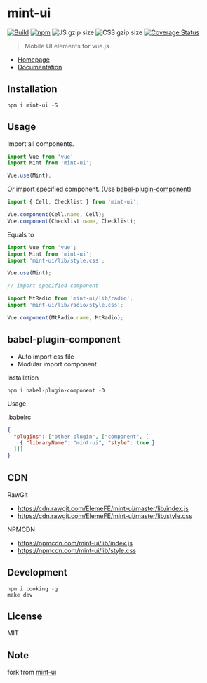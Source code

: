 # mint-ui

[![Build](https://img.shields.io/travis/react-melon/melon-core.svg)](https://travis-ci.org/react-melon/melon-core)
[![npm](https://img.shields.io/npm/v/mint-ui.svg?maxAge=3600)](https://www.npmjs.com/package/mint-ui)
![JS gzip size](https://badge-size.herokuapp.com/elemefe/mint-ui/master/lib/index.js.svg?compression=gzip&label=gzip%20size:%20JS)
![CSS gzip size](https://badge-size.herokuapp.com/elemefe/mint-ui/master/lib/style.css.svg?compression=gzip&label=gzip%20size:%20CSS)
[![Coverage Status](https://coveralls.io/repos/github/wisedu/bh-mint-ui/badge.svg?branch=master)](https://coveralls.io/github/wisedu/bh-mint-ui?branch=master)

> Mobile UI elements for vue.js

- [Homepage](http://mint-ui.github.io)
- [Documentation](http://mint-ui.github.io/docs)

## Installation
```shell
npm i mint-ui -S
```

## Usage

Import all components.

```javascript
import Vue from 'vue'
import Mint from 'mint-ui';

Vue.use(Mint);
```

Or import specified component. (Use [babel-plugin-component](https://www.npmjs.com/package/babel-plugin-component))

```javascript
import { Cell, Checklist } from 'mint-ui';

Vue.component(Cell.name, Cell);
Vue.component(Checklist.name, Checklist);
```


Equals to

```javascript
import Vue from 'vue';
import Mint from 'mint-ui';
import 'mint-ui/lib/style.css';

Vue.use(Mint);

// import specified component

import MtRadio from 'mint-ui/lib/radio';
import 'mint-ui/lib/radio/style.css';

Vue.component(MtRadio.name, MtRadio);
```

## babel-plugin-component
- Auto import css file
- Modular import component

Installation
```shell
npm i babel-plugin-component -D
```

Usage

.babelrc
```json
{
  "plugins": ["other-plugin", ["component", [
    { "libraryName": "mint-ui", "style": true }
  ]]]
}
```

## CDN
RawGit

- https://cdn.rawgit.com/ElemeFE/mint-ui/master/lib/index.js
- https://cdn.rawgit.com/ElemeFE/mint-ui/master/lib/style.css

NPMCDN

- https://npmcdn.com/mint-ui/lib/index.js
- https://npmcdn.com/mint-ui/lib/style.css

## Development

```shell
npm i cooking -g
make dev
```

## License
MIT

## Note
fork from [mint-ui](https://github.com/ElemeFE/mint-ui/)
